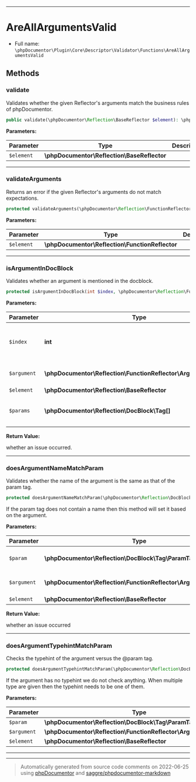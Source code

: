 ***

# AreAllArgumentsValid





* Full name: `\phpDocumentor\Plugin\Core\Descriptor\Validator\Functions\AreAllArgumentsValid`




## Methods


### validate

Validates whether the given Reflector's arguments match the business rules of phpDocumentor.

```php
public validate(\phpDocumentor\Reflection\BaseReflector $element): \phpDocumentor\Descriptor\Validator\Error|null
```








**Parameters:**

| Parameter | Type | Description |
|-----------|------|-------------|
| `$element` | **\phpDocumentor\Reflection\BaseReflector** |  |




***

### validateArguments

Returns an error if the given Reflector's arguments do not match expectations.

```php
protected validateArguments(\phpDocumentor\Reflection\FunctionReflector $element): \phpDocumentor\Descriptor\Validator\Error|null
```








**Parameters:**

| Parameter | Type | Description |
|-----------|------|-------------|
| `$element` | **\phpDocumentor\Reflection\FunctionReflector** |  |




***

### isArgumentInDocBlock

Validates whether an argument is mentioned in the docblock.

```php
protected isArgumentInDocBlock(int $index, \phpDocumentor\Reflection\FunctionReflector\ArgumentReflector $argument, \phpDocumentor\Reflection\BaseReflector $element, \phpDocumentor\Reflection\DocBlock\Tag[] $params): bool
```








**Parameters:**

| Parameter | Type | Description |
|-----------|------|-------------|
| `$index` | **int** | The position in the argument listing. |
| `$argument` | **\phpDocumentor\Reflection\FunctionReflector\ArgumentReflector** | The argument itself. |
| `$element` | **\phpDocumentor\Reflection\BaseReflector** |  |
| `$params` | **\phpDocumentor\Reflection\DocBlock\Tag[]** | The list of param tags to validate against. |


**Return Value:**

whether an issue occurred.



***

### doesArgumentNameMatchParam

Validates whether the name of the argument is the same as that of the
param tag.

```php
protected doesArgumentNameMatchParam(\phpDocumentor\Reflection\DocBlock\Tag\ParamTag $param, \phpDocumentor\Reflection\FunctionReflector\ArgumentReflector $argument, \phpDocumentor\Reflection\BaseReflector $element): \phpDocumentor\Descriptor\Validator\Error|null
```

If the param tag does not contain a name then this method will set it
based on the argument.






**Parameters:**

| Parameter | Type | Description |
|-----------|------|-------------|
| `$param` | **\phpDocumentor\Reflection\DocBlock\Tag\ParamTag** | param to validate with. |
| `$argument` | **\phpDocumentor\Reflection\FunctionReflector\ArgumentReflector** | Argument to validate against. |
| `$element` | **\phpDocumentor\Reflection\BaseReflector** |  |


**Return Value:**

whether an issue occurred



***

### doesArgumentTypehintMatchParam

Checks the typehint of the argument versus the @param tag.

```php
protected doesArgumentTypehintMatchParam(\phpDocumentor\Reflection\DocBlock\Tag\ParamTag $param, \phpDocumentor\Reflection\FunctionReflector\ArgumentReflector $argument, \phpDocumentor\Reflection\BaseReflector $element): \phpDocumentor\Descriptor\Validator\Error|null
```

If the argument has no typehint we do not check anything. When multiple
type are given then the typehint needs to be one of them.






**Parameters:**

| Parameter | Type | Description |
|-----------|------|-------------|
| `$param` | **\phpDocumentor\Reflection\DocBlock\Tag\ParamTag** |  |
| `$argument` | **\phpDocumentor\Reflection\FunctionReflector\ArgumentReflector** |  |
| `$element` | **\phpDocumentor\Reflection\BaseReflector** |  |




***


***
> Automatically generated from source code comments on 2022-06-25 using [phpDocumentor](http://www.phpdoc.org/) and [saggre/phpdocumentor-markdown](https://github.com/Saggre/phpDocumentor-markdown)
